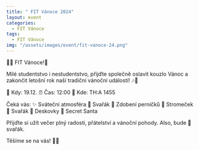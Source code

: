 ```yaml
---
title: " FIT Vánoce 2024"
layout: event
categories:
  - FIT Vánoce
tags:
  - FIT Vánoce
img: "/assets/images/event/fit-vanoce-24.png"
---
```


🎄✨ FIT Vánoce!🎁

Milé studentstvo i nestudentstvo,
přijďte společně oslavit kouzlo Vánoc a zakončit letošní rok naší tradiční vánoční událostí! 🎶🎄

📅 Kdy: 19.12.
⏰ Čas: 12:00
📍 Kde: TH:A 1455

Čeká vás:
✨ Sváteční atmosféra
🍷 Svařák
🍪 Zdobení perníčků
🎄 Stromeček
🍷 Svařák
🎲 Deskovky
🎁 Secret Santa

Přijďte si užít večer plný radosti, přátelství a vánoční pohody. Also, bude 🍷svařák.

Těšíme se na vás! 💛💙